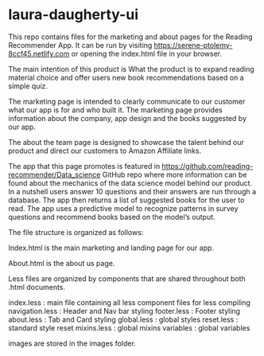 # laura-daugherty-ui

This repo contains files for the marketing and about pages for the Reading Recommender App. It can be run by visiting https://serene-ptolemy-8ccf45.netlify.com or opening the index.html file in your browser.

The main intention of this product is What the product is to expand reading material choice and offer users new book recommendations based on a simple quiz. 

The marketing page is intended to clearly communicate to our customer what our app is for and who built it. The marketing page provides information about the company, app design and the books suggested by our app.

The about the team page is designed to showcase the talent behind our product and direct our customers to Amazon Affiliate links.

The app that this page promotes is featured in https://github.com/reading-recommender/Data_science GitHub repo where more information can be found about the mechanics of the data science model behind our product.
In a nutshell users answer 10 questions and their answers are run through a database. The app then returns a list of suggested books for the user to read. The app uses a predictive model to recognize patterns in survey questions and recommend books based on the model’s output.

The file structure is organized as follows:

Index.html is the main marketing and landing page for our app.

About.html is the about us page.

Less files are organized by components that are shared throughout both .html documents.

index.less : main file containing all less component files for less compiling
navigation.less : Header and Nav bar styling
footer.less : Footer styling
about.less : Tab and Card styling
global.less : global styles
reset.less : standard style reset
mixins.less : global mixins
variables : global variables

images are stored in the images folder.